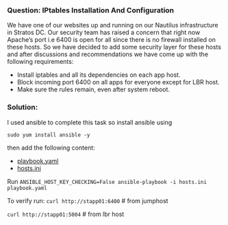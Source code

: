 ### Question: IPtables Installation And Configuration

We have one of our websites up and running on our Nautilus infrastructure in Stratos DC. Our security team has raised a concern that right now Apache’s port i.e 6400 is open for all since there is no firewall installed on these hosts. So we have decided to add some security layer for these hosts and after discussions and recommendations we have come up with the following requirements:
- Install iptables and all its dependencies on each app host.
- Block incoming port 6400 on all apps for everyone except for LBR host.
- Make sure the rules remain, even after system reboot.

### Solution: 

I used ansible to complete this task so install ansible using 

`sudo yum install ansible -y`

then add the following content:
- [playbook.yaml](./playbook.yaml)
- [hosts.ini](./hosts.ini)

Run `ANSIBLE_HOST_KEY_CHECKING=False ansible-playbook -i hosts.ini playbook.yaml`

To verify run:
`curl http://stapp01:6400`   # from jumphost

`curl http://stapp01:5004`   # from lbr host